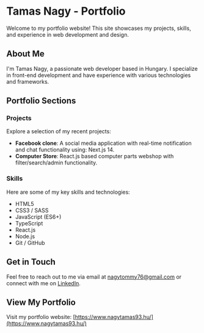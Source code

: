 
# Tamas Nagy - Portfolio

Welcome to my portfolio website! This site showcases my projects, skills, and experience in web development and design.

## About Me

I'm Tamas Nagy, a passionate web developer based in Hungary. I specialize in front-end development and have experience with various technologies and frameworks.

## Portfolio Sections

### Projects

Explore a selection of my recent projects:

- **Facebook clone**: A social media application with real-time notification and chat functionality using: Next.js 14.
- **Computer Store**: React.js based computer parts webshop with filter/search/admin functionality.

### Skills

Here are some of my key skills and technologies:

- HTML5
- CSS3 / SASS
- JavaScript (ES6+)
- TypeScript
- React.js
- Node.js
- Git / GitHub

## Get in Touch

Feel free to reach out to me via email at [nagytommy76@gmail.com](mailto:nagytommy76@gmail.com) or connect with me on [LinkedIn]([https://www.linkedin.com/in/yourlinkedinprofile](https://www.linkedin.com/in/tamasnagy93/)).

## View My Portfolio

Visit my portfolio website: [https://www.nagytamas93.hu/](https://www.nagytamas93.hu/)
